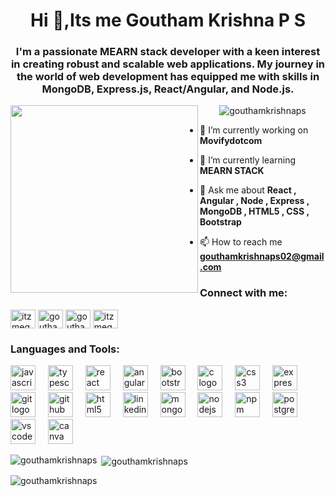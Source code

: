 <h1 align="center">Hi 👋,Its me Goutham Krishna P S</h1>
<h3 align="center">I'm a passionate MEARN stack developer with a keen interest in creating robust and scalable web applications. My journey in the world of web development has equipped me with skills in MongoDB, Express.js, React/Angular, and Node.js.</h3>
<img align="left" height="300" src="https://cdn.dribbble.com/users/1292677/screenshots/6139167/avento.gif"  />

<p align="center"> <img src="https://komarev.com/ghpvc/?username=gouthamkrishnaps&label=Profile%20views&color=0e75b6&style=flat" alt="gouthamkrishnaps" /> </p>

- 🔭 I’m currently working on **Movifydotcom**

- 🌱 I’m currently learning **MEARN STACK**

- 💬 Ask me about **React , Angular , Node , Express , MongoDB , HTML5 , CSS , Bootstrap**

- 📫 How to reach me **gouthamkrishnaps02@gmail.com**

<h3 align="left">Connect with me:</h3>
<p align="left">
<a href="https://twitter.com/itzmegouthamm" target="blank"><img align="center" src="https://raw.githubusercontent.com/rahuldkjain/github-profile-readme-generator/master/src/images/icons/Social/twitter.svg" alt="itzmegouthamm" height="30" width="40" /></a>
<a href="https://linkedin.com/in/gouthamkrishnaps" target="blank"><img align="center" src="https://raw.githubusercontent.com/rahuldkjain/github-profile-readme-generator/master/src/images/icons/Social/linked-in-alt.svg" alt="gouthamkrishnaps" height="30" width="40" /></a>
<a href="https://fb.com/goutham krishna ps" target="blank"><img align="center" src="https://raw.githubusercontent.com/rahuldkjain/github-profile-readme-generator/master/src/images/icons/Social/facebook.svg" alt="goutham krishna ps" height="30" width="40" /></a>
<a href="https://instagram.com/itzmegoutham" target="blank"><img align="center" src="https://raw.githubusercontent.com/rahuldkjain/github-profile-readme-generator/master/src/images/icons/Social/instagram.svg" alt="itzmegoutham" height="30" width="40" /></a>
</p>

<h3 align="left">Languages and Tools:</h3>
<div align="left">
  <img src="https://cdn.jsdelivr.net/gh/devicons/devicon/icons/javascript/javascript-original.svg" height="40" alt="javascript logo"  />
  <img width="12" />
  <img src="https://cdn.jsdelivr.net/gh/devicons/devicon/icons/typescript/typescript-original.svg" height="40" alt="typescript logo"  />
  <img width="12" />
  <img src="https://cdn.jsdelivr.net/gh/devicons/devicon/icons/react/react-original.svg" height="40" alt="react logo"  />
  <img width="12" />
  <img src="https://cdn.jsdelivr.net/gh/devicons/devicon/icons/angularjs/angularjs-original.svg" height="40" alt="angularjs logo"  />
  <img width="12" />
  <img src="https://cdn.jsdelivr.net/gh/devicons/devicon/icons/bootstrap/bootstrap-original.svg" height="40" alt="bootstrap logo"  />
  <img width="12" />
  <img src="https://cdn.jsdelivr.net/gh/devicons/devicon/icons/c/c-original.svg" height="40" alt="c logo"  />
  <img width="12" />
  <img src="https://cdn.jsdelivr.net/gh/devicons/devicon/icons/css3/css3-original.svg" height="40" alt="css3 logo"  />
  <img width="12" />
  <img src="https://cdn.jsdelivr.net/gh/devicons/devicon/icons/express/express-original.svg" height="40" alt="express logo"  />
  <img width="12" />
  <img src="https://cdn.jsdelivr.net/gh/devicons/devicon/icons/git/git-original.svg" height="40" alt="git logo"  />
  <img width="12" />
  <img src="https://cdn.jsdelivr.net/gh/devicons/devicon/icons/github/github-original.svg" height="40" alt="github logo"  />
  <img width="12" />
  <img src="https://cdn.jsdelivr.net/gh/devicons/devicon/icons/html5/html5-original.svg" height="40" alt="html5 logo"  />
  <img width="12" />
  <img src="https://cdn.jsdelivr.net/gh/devicons/devicon/icons/linkedin/linkedin-original.svg" height="40" alt="linkedin logo"  />
  <img width="12" />
  <img src="https://cdn.jsdelivr.net/gh/devicons/devicon/icons/mongodb/mongodb-original.svg" height="40" alt="mongodb logo"  />
  <img width="12" />
  <img src="https://cdn.jsdelivr.net/gh/devicons/devicon/icons/nodejs/nodejs-original.svg" height="40" alt="nodejs logo"  />
  <img width="12" />
  <img src="https://cdn.jsdelivr.net/gh/devicons/devicon/icons/npm/npm-original-wordmark.svg" height="40" alt="npm logo"  />
  <img width="12" />
  <img src="https://cdn.jsdelivr.net/gh/devicons/devicon/icons/postgresql/postgresql-original.svg" height="40" alt="postgresql logo"  />
  <img width="12" />
  <img src="https://cdn.jsdelivr.net/gh/devicons/devicon/icons/vscode/vscode-original.svg" height="40" alt="vscode logo"  />
  <img width="12" />
  <img src="https://cdn.jsdelivr.net/gh/devicons/devicon/icons/canva/canva-original.svg" height="40" alt="canva logo"  />
</div>

<p><img align="left" src="https://github-readme-stats.vercel.app/api/top-langs?username=gouthamkrishnaps&show_icons=true&locale=en&layout=compact" alt="gouthamkrishnaps" /></p>

<p>&nbsp;<img align="center" src="https://github-readme-stats.vercel.app/api?username=gouthamkrishnaps&show_icons=true&locale=en" alt="gouthamkrishnaps" /></p>

<p><img align="center" src="https://github-readme-streak-stats.herokuapp.com/?user=gouthamkrishnaps&" alt="gouthamkrishnaps" /></p>
